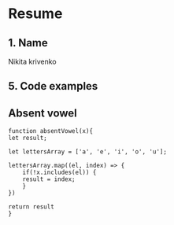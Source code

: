 # Resume

## 1. Name

Nikita krivenko

## 5. Code examples

## Absent vowel

    function absentVowel(x){
    let result;
    
    let lettersArray = ['a', 'e', 'i', 'o', 'u'];
    
    lettersArray.map((el, index) => {
        if(!x.includes(el)) {
        result = index;
        }
    })
    
    return result
    }